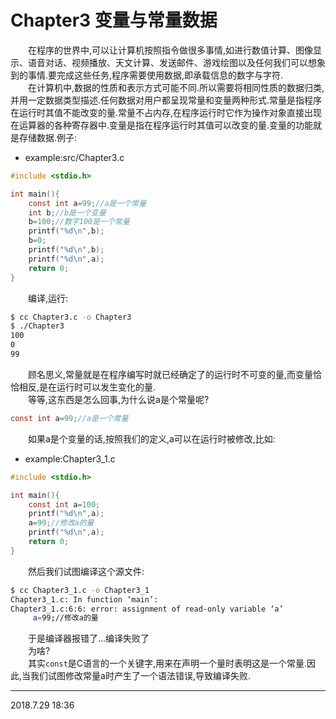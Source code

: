 # Chapter3 变量与常量数据

&emsp;&emsp;在程序的世界中,可以让计算机按照指令做很多事情,如进行数值计算、图像显示、语音对话、视频播放、天文计算、发送邮件、游戏绘图以及任何我们可以想象到的事情.要完成这些任务,程序需要使用数据,即承载信息的数字与字符. <br>
&emsp;&emsp;在计算机中,数据的性质和表示方式可能不同.所以需要将相同性质的数据归类,并用一定数据类型描述.任何数据对用户都呈现常量和变量两种形式.常量是指程序在运行时其值不能改变的量.常量不占内存,在程序运行时它作为操作对象直接出现在运算器的各种寄存器中.变量是指在程序运行时其值可以改变的量.变量的功能就是存储数据.例子: <br>

* example:src/Chapter3.c
```C
#include <stdio.h>

int main(){
    const int a=99;//a是一个常量
    int b;//b是一个变量
    b=100;//数字100是一个常量
    printf("%d\n",b);
    b=0;
    printf("%d\n",b);
    printf("%d\n",a);
    return 0;
}
```
&emsp;&emsp;编译,运行:
```sh
$ cc Chapter3.c -o Chapter3
$ ./Chapter3
100
0
99
```
&emsp;&emsp;顾名思义,常量就是在程序编写时就已经确定了的运行时不可变的量,而变量恰恰相反,是在运行时可以发生变化的量.<br>
&emsp;&emsp;等等,这东西是怎么回事,为什么说a是个常量呢?
```C
const int a=99;//a是一个常量
```
&emsp;&emsp;如果a是个变量的话,按照我们的定义,a可以在运行时被修改,比如:
* example:Chapter3_1.c
```C
#include <stdio.h>

int main(){
    const int a=100;
    printf("%d\n",a);
    a=99;//修改a的量
    printf("%d\n",a);
    return 0;
}
```
&emsp;&emsp;然后我们试图编译这个源文件:
```sh
$ cc Chapter3_1.c -o Chapter3_1
Chapter3_1.c: In function ‘main’:
Chapter3_1.c:6:6: error: assignment of read-only variable ‘a’
     a=99;//修改a的量
```
&emsp;&emsp;于是编译器报错了...编译失败了<br>
&emsp;&emsp;为啥?<br>
&emsp;&emsp;其实`const`是C语言的一个关键字,用来在声明一个量时表明这是一个常量.因此,当我们试图修改常量a时产生了一个语法错误,导致编译失败.

---
2018.7.29 18:36
